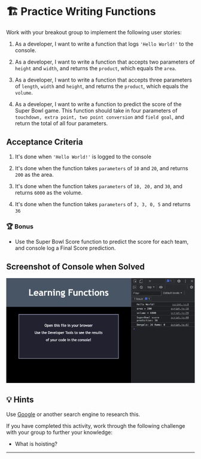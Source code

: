 # 🏗️ Practice Writing Functions

Work with your breakout group to implement the following user stories:

1. As a developer, I want to write a function that logs ```'Hello World!'``` to the console.

2. As a developer, I want to write a function that accepts two parameters of ```height``` and ```width```, and returns the ```product```, which equals the ```area```.

3. As a developer, I want to write a function that accepts three parameters of ```length```, ```width``` and ```height```, and returns the ```product```, which equals the ```volume```.

4. As a developer, I want to write a function to predict the score of the Super Bowl game. This function should take in four parameters of ```touchdown, extra point, two point conversion``` and ```field goal```, and return the total of all four parameters.

## Acceptance Criteria

1. It's done when ```'Hello World!'``` is logged to the console

2. It's done when the function takes ```parameters``` of ```10``` and ```20```, and returns ```200``` as the area.

3. It's done when the function takes ```parameters``` of ```10, 20,``` and ```30```, and returns ```6000``` as the volume.

4. It's done when the function takes ```parameters``` of ```3, 3, 0, 5``` and returns ```36```

### 🏆 Bonus

* Use the Super Bowl Score function to predict the score for each team, and console log a Final Score prediction.

## Screenshot of Console when Solved

![screenshot-console-solved](../assets/images/screenshot-solved.png)

## 💡 Hints

Use [Google](https://www.google.com) or another search engine to research this.

If you have completed this activity, work through the following challenge with your group to further your knowledge:

* What is hoisting?

---
